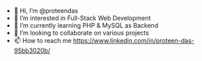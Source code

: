 - 👋 Hi, I’m @proteendas
- 👀 I’m interested in Full-Stack Web Development
- 🌱 I’m currently learning PHP & MySQL as Backend
- 💞️ I’m looking to collaborate on various projects
- 📫 How to reach me https://www.linkedin.com/in/proteen-das-95bb3020b/

<!---
proteendas/proteendas is a ✨ special ✨ repository because its `README.md` (this file) appears on your GitHub profile.
You can click the Preview link to take a look at your changes.
--->
